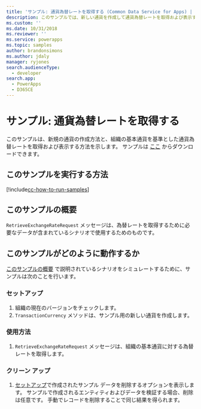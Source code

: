 ```yaml
---
title: 'サンプル: 通貨為替レートを取得する (Common Data Service for Apps) | Microsoft Docs'
description: このサンプルでは、新しい通貨を作成して通貨為替レートを取得および表示する方法を示します。
ms.custom: ''
ms.date: 10/31/2018
ms.reviewer: ''
ms.service: powerapps
ms.topic: samples
author: brandonsimons
ms.author: jdaly
manager: ryjones
search.audienceType:
  - developer
search.app:
  - PowerApps
  - D365CE
---
```

# <a name="sample-retrieve-currency-exchange-rate"></a>サンプル: 通貨為替レートを取得する

<!-- https://docs.microsoft.com/en-us/dynamics365/customer-engagement/developer/sample-retrieve-currency-exchange-rate -->

このサンプルは、新規の通貨の作成方法と、組織の基本通貨を基準とした通貨為替レートを取得および表示する方法を示します。 サンプルは [ここ](https://github.com/Microsoft/PowerApps-Samples/tree/master/cds/orgsvc/C%23/RetrieveCurrencyExchangeRate) からダウンロードできます。

## <a name="how-to-run-this-sample"></a>このサンプルを実行する方法

[!include[cc-how-to-run-samples](../../includes/cc-how-to-run-samples.md)]

## <a name="what-this-sample-does"></a>このサンプルの概要

`RetrieveExchangeRateRequest` メッセージは、為替レートを取得するために必要なデータが含まれているシナリオで使用するためのものです。

## <a name="how-this-sample-works"></a>このサンプルがどのように動作するか

[このサンプルの概要](#what-this-sample-does) で説明されているシナリオをシミュレートするために、サンプルは次のことを行います。

### <a name="setup"></a>セットアップ

1. 組織の現在のバージョンをチェックします。 
2. `TransactionCurrency` メソッドは、サンプル用の新しい通貨を作成します。

### <a name="demonstrate"></a>使用方法

1. `RetrieveExchangeRateRequest` メッセージは、組織の基本通貨に対する為替レートを取得します。

### <a name="clean-up"></a>クリーン アップ

1. [セットアップ](#setup)で作成されたサンプル データを削除するオプションを表示します。
    サンプルで作成されるエンティティおよびデータを検証する場合、削除は任意です。 手動でレコードを削除することで同じ結果を得られます。
